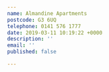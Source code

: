 ```yaml
---
name: Almandine Apartments
postcode: G3 6UQ
telephone: 0141 576 1777
date: 2019-03-11 10:19:22 +0000
description: ''
email: ''
published: false

---
```

